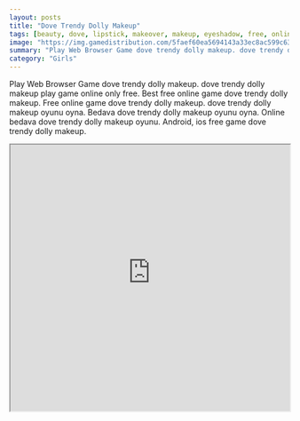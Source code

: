 ```yaml
---
layout: posts
title: "Dove Trendy Dolly Makeup"
tags: [beauty, dove, lipstick, makeover, makeup, eyeshadow, free, online, games, oyna, game, free, games, play, play, games]
image: "https://img.gamedistribution.com/5faef60ea5694143a33ec8ac599c6399.jpg"
summary: "Play Web Browser Game dove trendy dolly makeup. dove trendy dolly makeup play game online only free. Best free online game dove trendy dolly makeup. Free online game dove trendy dolly makeup. dove trendy dolly makeup oyunu oyna. Bedava dove trendy dolly makeup oyunu oyna. Online bedava dove trendy dolly makeup oyunu. Android, ios free game dove trendy dolly makeup."
category: "Girls"
---
```


Play Web Browser Game dove trendy dolly makeup. dove trendy dolly makeup play game online only free. Best free online game dove trendy dolly makeup. Free online game dove trendy dolly makeup. dove trendy dolly makeup oyunu oyna. Bedava dove trendy dolly makeup oyunu oyna. Online bedava dove trendy dolly makeup oyunu. Android, ios free game dove trendy dolly makeup.

<iframe width="100%" height="480px;" src="https://html5.gamedistribution.com/5faef60ea5694143a33ec8ac599c6399/"></iframe>